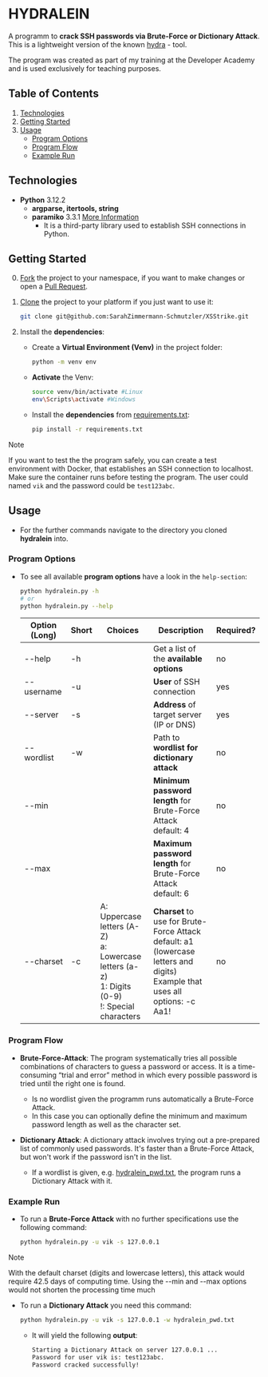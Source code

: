 # HYDRALEIN

A programm to **crack SSH passwords via Brute-Force or Dictionary Attack**.  
This is a lightweight version of the known [hydra](https://github.com/vanhauser-thc/thc-hydra) - tool.  

The program was created as part of my training at the Developer Academy and is used exclusively for teaching purposes.  

## Table of Contents

1. [Technologies](#technologies)
1. [Getting Started](#getting-started)
1. [Usage](#usage)
   * [Program Options](#program-options)
   * [Program Flow](#program-flow)
   * [Example Run](#example-run)

## Technologies

* **Python** 3.12.2
  * **argparse, itertools, string**
  * **paramiko** 3.3.1 [More Information](https://www.paramiko.org/)
    * It is a third-party library used to establish SSH connections in Python.

## Getting Started

0) [Fork](https://docs.github.com/de/pull-requests/collaborating-with-pull-requests/working-with-forks/fork-a-repo) the project to your namespace, if you want to make changes or open a [Pull Request](https://docs.github.com/de/pull-requests/collaborating-with-pull-requests/proposing-changes-to-your-work-with-pull-requests/about-pull-requests).

1. [Clone](https://docs.github.com/en/repositories/creating-and-managing-repositories/cloning-a-repository) the project to your platform if you just want to use it:

    ```bash
    git clone git@github.com:SarahZimmermann-Schmutzler/XSStrike.git
    ```

1. Install the **dependencies**:
   * Create a **Virtual Environment (Venv)** in the project folder:

      ```bash
      python -m venv env
      ```

   * **Activate** the Venv:

      ```bash
      source venv/bin/activate #Linux
      env\Scripts\activate #Windows
      ```

   * Install the **dependencies** from [requirements.txt](./requirements.txt):

      ```bash
      pip install -r requirements.txt
      ```

> [!NOTE]
> If you want to test the the program safely, you can create a test environment with Docker, that establishes an SSH connection to localhost. Make sure the container runs before testing the program. The user could named `vik` and the password could be `test123abc`.

## Usage

* For the further commands navigate to the directory you cloned **hydralein** into.

### Program Options

* To see all available **program options** have a look in the `help-section`:

    ```bash
    python hydralein.py -h
    # or
    python hydralein.py --help
    ```

  | Option (Long) | Short | Choices | Description | Required? |
  | ------------- | ----- | ------- | ----------- | --------- |
  | --help | -h |  | Get a list of the **available options** | no |
  | --username | -u |  | **User** of SSH connection | yes |
  | --server | -s |  | **Address** of target server (IP or DNS) | yes |
  | --wordlist | -w |  | Path to **wordlist for dictionary attack** | no |
  | --min |  |  | **Minimum password length** for Brute-Force Attack <br> default: 4 | no |
  | --max |  |  | **Maximum password length** for Brute-Force Attack <br> default: 6 | no |
  | --charset | -c | A: Uppercase letters (A-Z)<br>a: Lowercase letters (a-z)<br>1: Digits (0-9)<br>!: Special characters | **Charset** to use for Brute-Force Attack<br>default: a1 (lowercase letters and digits)<br>Example that uses all options: -c Aa1! | no |
  
### Program Flow

* **Brute-Force-Attack**: The program systematically tries all possible combinations of characters to guess a password or access. It is a time-consuming “trial and error” method in which every possible password is tried until the right one is found.  
  * Is no wordlist given the programm runs automatically a Brute-Force Attack.  
  * In this case you can optionally define the minimum and maximum password length as well as the character set.

* **Dictionary Attack**: A dictionary attack involves trying out a pre-prepared list of commonly used passwords. It's faster than a Brute-Force Attack, but won't work if the password isn't in the list.  
  * If a wordlist is given, e.g. [hydralein_pwd.txt](./hydralein_pwd.txt), the program runs a Dictionary Attack with it.

### Example Run

* To run a **Brute-Force Attack** with no further specifications use the following command:

    ```bash
    python hydralein.py -u vik -s 127.0.0.1
    ```

> [!NOTE]
> With the default charset (digits and lowercase letters), this attack would require 42.5 days of computing time. Using the --min and --max options would not shorten the processing time much

* To run a **Dictionary Attack** you need this command:  

    ```bash
    python hydralein.py -u vik -s 127.0.0.1 -w hydralein_pwd.txt
    ```

  * It will yield the following **output**:

    ```bash
    Starting a Dictionary Attack on server 127.0.0.1 ...
    Password for user vik is: test123abc.
    Password cracked successfully!
    ```
